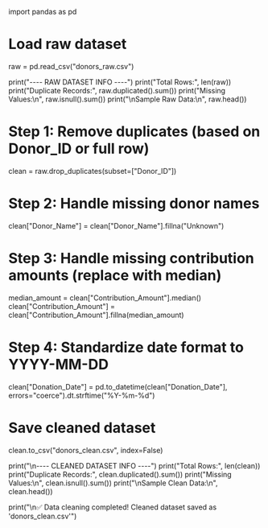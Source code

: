 import pandas as pd

# Load raw dataset
raw = pd.read_csv("donors_raw.csv")

print("---- RAW DATASET INFO ----")
print("Total Rows:", len(raw))
print("Duplicate Records:", raw.duplicated().sum())
print("Missing Values:\n", raw.isnull().sum())
print("\nSample Raw Data:\n", raw.head())

# Step 1: Remove duplicates (based on Donor_ID or full row)
clean = raw.drop_duplicates(subset=["Donor_ID"])

# Step 2: Handle missing donor names
clean["Donor_Name"] = clean["Donor_Name"].fillna("Unknown")

# Step 3: Handle missing contribution amounts (replace with median)
median_amount = clean["Contribution_Amount"].median()
clean["Contribution_Amount"] = clean["Contribution_Amount"].fillna(median_amount)

# Step 4: Standardize date format to YYYY-MM-DD
clean["Donation_Date"] = pd.to_datetime(clean["Donation_Date"], errors="coerce").dt.strftime("%Y-%m-%d")

# Save cleaned dataset
clean.to_csv("donors_clean.csv", index=False)

print("\n---- CLEANED DATASET INFO ----")
print("Total Rows:", len(clean))
print("Duplicate Records:", clean.duplicated().sum())
print("Missing Values:\n", clean.isnull().sum())
print("\nSample Clean Data:\n", clean.head())

print("\n✅ Data cleaning completed! Cleaned dataset saved as 'donors_clean.csv'")
